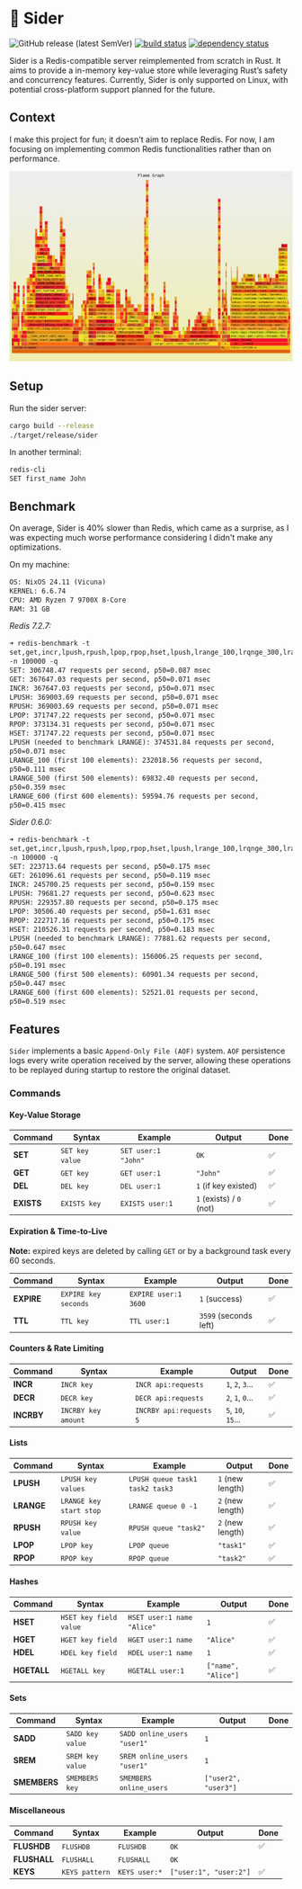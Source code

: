 # 🐆 Sider

![GitHub release (latest SemVer)](https://img.shields.io/github/v/release/bourdeau/sider) [![build status](https://github.com/bourdeau/sider/actions/workflows/build.yml/badge.svg)](https://github.com/bourdeau/sider/actions) [![dependency status](https://deps.rs/repo/github/bourdeau/sider/status.svg)](https://deps.rs/repo/github/bourdeau/sider)

Sider is a Redis-compatible server reimplemented from scratch in Rust. It aims to provide a in-memory key-value store while leveraging Rust’s safety and concurrency features. Currently, Sider is only supported on Linux, with potential cross-platform support planned for the future.

## Context

I make this project for fun; it doesn't aim to replace Redis. For now, I am focusing on implementing common Redis functionalities rather than on performance.

![Flamegraph](flamegraph.svg)

## Setup

Run the sider server:

```bash
cargo build --release
./target/release/sider
```
In another terminal:

```
redis-cli
SET first_name John
```

## Benchmark

On average, Sider is 40% slower than Redis, which came as a surprise, as I was expecting much worse performance considering I didn't make any optimizations.

On my machine:
```
OS: NixOS 24.11 (Vicuna)
KERNEL: 6.6.74 
CPU: AMD Ryzen 7 9700X 8-Core
RAM: 31 GB
```

*Redis 7.2.7:*

```
➜ redis-benchmark -t set,get,incr,lpush,rpush,lpop,rpop,hset,lpush,lrange_100,lrqnge_300,lrange_500,lrange_600 -n 100000 -q
SET: 306748.47 requests per second, p50=0.087 msec
GET: 367647.03 requests per second, p50=0.071 msec
INCR: 367647.03 requests per second, p50=0.071 msec
LPUSH: 369003.69 requests per second, p50=0.071 msec
RPUSH: 369003.69 requests per second, p50=0.071 msec
LPOP: 371747.22 requests per second, p50=0.071 msec
RPOP: 373134.31 requests per second, p50=0.071 msec
HSET: 371747.22 requests per second, p50=0.071 msec
LPUSH (needed to benchmark LRANGE): 374531.84 requests per second, p50=0.071 msec
LRANGE_100 (first 100 elements): 232018.56 requests per second, p50=0.111 msec
LRANGE_500 (first 500 elements): 69832.40 requests per second, p50=0.359 msec
LRANGE_600 (first 600 elements): 59594.76 requests per second, p50=0.415 msec
```

*Sider 0.6.0:*

```
➜ redis-benchmark -t set,get,incr,lpush,rpush,lpop,rpop,hset,lpush,lrange_100,lrqnge_300,lrange_500,lrange_600 -n 100000 -q
SET: 223713.64 requests per second, p50=0.175 msec
GET: 261096.61 requests per second, p50=0.119 msec
INCR: 245700.25 requests per second, p50=0.159 msec
LPUSH: 79681.27 requests per second, p50=0.623 msec
RPUSH: 229357.80 requests per second, p50=0.175 msec
LPOP: 30506.40 requests per second, p50=1.631 msec
RPOP: 222717.16 requests per second, p50=0.175 msec
HSET: 210526.31 requests per second, p50=0.183 msec
LPUSH (needed to benchmark LRANGE): 77881.62 requests per second, p50=0.647 msec
LRANGE_100 (first 100 elements): 156006.25 requests per second, p50=0.191 msec
LRANGE_500 (first 500 elements): 60901.34 requests per second, p50=0.447 msec
LRANGE_600 (first 600 elements): 52521.01 requests per second, p50=0.519 msec
```



## Features

`Sider` implements a basic `Append-Only File (AOF)` system. `AOF` persistence logs every write operation received by the server, allowing these operations to be replayed during startup to restore the original dataset.

### Commands

#### Key-Value Storage

| Command  | Syntax | Example | Output | Done |
|----------|--------|---------|--------|------|
| **SET**  | `SET key value` | `SET user:1 "John"` | `OK` | ✅ |
| **GET**  | `GET key` | `GET user:1` | `"John"` | ✅ |
| **DEL**  | `DEL key` | `DEL user:1` | `1` (if key existed) | ✅ |
| **EXISTS** | `EXISTS key` | `EXISTS user:1` | `1` (exists) / `0` (not) | ✅ |


#### Expiration & Time-to-Live

**Note:** expired keys are deleted by calling `GET` or by a background task every 60 seconds.

| Command  | Syntax | Example | Output | Done |
|----------|--------|---------|--------|------|
| **EXPIRE** | `EXPIRE key seconds` | `EXPIRE user:1 3600` | `1` (success) | ✅ |
| **TTL**  | `TTL key` | `TTL user:1` | `3599` (seconds left) | ✅ |


#### Counters & Rate Limiting

| Command  | Syntax | Example | Output | Done |
|----------|--------|---------|--------|------|
| **INCR**  | `INCR key` | `INCR api:requests` | `1`, `2`, `3`... | ✅ |
| **DECR**  | `DECR key` | `DECR api:requests` | `2`, `1`, `0`... | ✅ |
| **INCRBY** | `INCRBY key amount` | `INCRBY api:requests 5` | `5`, `10`, `15`... | ✅ |


#### Lists

| Command  | Syntax | Example | Output | Done |
|----------|--------|---------|--------|------|
| **LPUSH** | `LPUSH key values` | `LPUSH queue task1 task2 task3` | `1` (new length) | ✅ |
| **LRANGE** | `LRANGE key start stop` | `LRANGE queue 0 -1` | `2` (new length) | ✅ |
| **RPUSH** | `RPUSH key value` | `RPUSH queue "task2"` | `2` (new length) | ✅ |
| **LPOP**  | `LPOP key` | `LPOP queue` | `"task1"` | ✅ |
| **RPOP**  | `RPOP key` | `RPOP queue` | `"task2"` | ✅ |


#### Hashes

| Command  | Syntax | Example | Output | Done |
|----------|--------|---------|--------|------|
| **HSET**  | `HSET key field value` | `HSET user:1 name "Alice"` | `1` | ✅ |
| **HGET**  | `HGET key field` | `HGET user:1 name` | `"Alice"` | ✅ |
| **HDEL**  | `HDEL key field` | `HDEL user:1 name` | `1` | ✅ |
| **HGETALL** | `HGETALL key` | `HGETALL user:1` | `["name", "Alice"]` | ✅ |


#### Sets

| Command  | Syntax | Example | Output | Done |
|----------|--------|---------|--------|------|
| **SADD**  | `SADD key value` | `SADD online_users "user1"` | `1` |   |
| **SREM**  | `SREM key value` | `SREM online_users "user1"` | `1` |   |
| **SMEMBERS** | `SMEMBERS key` | `SMEMBERS online_users` | `["user2", "user3"]` |   |


#### Miscellaneous

| Command  | Syntax | Example | Output | Done |
|----------|--------|---------|--------|------|
| **FLUSHDB** | `FLUSHDB` | `FLUSHDB` | `OK` | ✅ |
| **FLUSHALL** | `FLUSHALL` | `FLUSHALL` | `OK` |   |
| **KEYS** | `KEYS pattern` | `KEYS user:*` | `["user:1", "user:2"]` | ✅ |
